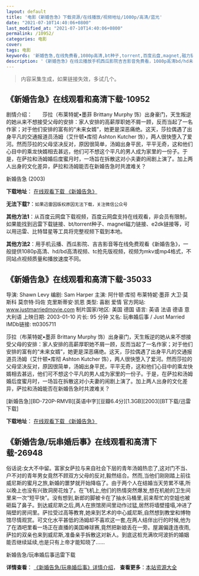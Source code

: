 ```yaml
---
layout: default
title: '电影《新婚告急》下载资源/在线播放/视频地址/1080p/高清/蓝光'
date: "2021-07-10T14:40:06+0800"
last_modified_at: "2021-07-10T14:40:06+0800"
permalink: /10952/
categories: 电影
cover:
tags: 电影
keywords: '新婚告急,在线免费看,1080p高清,bt种子,torrent,百度云盘,magnet,磁力链,迅雷下载资源'
description: '《新婚告急》在线云播放手机西瓜影院吉吉影音免费看，1080p高清bd/hd未删减完整版和tc抢先枪版，mkv/mp4格式，附带bt/torrent种子、magnet/磁力链、百度云盘、网盘资源迅雷下载链接'
---
```


>内容采集生成，如果链接失效，多试几个。


## 《新婚告急》在线观看和高清下载-10952

剧情介绍：　　莎拉（布莱特妮•墨菲 Brittany Murphy 饰）出身豪门，天生叛逆的她从来不想接受父母的安排：家人安排的高薪厚职她不屑一顾，反而当起了一名作家；对于他们安排的富有的“未来女婿”，她更是深恶痛绝。这天，莎拉偶遇了出身平凡的交通报道员汤姆（艾什顿•库彻 Ashton Kutcher 饰），两人很快堕入了爱河。然而莎拉的父母坚决反对，原因很简单，汤姆出身平民，平平无奇，这和他们心目中的乘龙快婿相去甚远，他们可不想这个平凡的男人成为家里的一份子。于是，在萨拉和汤姆婚后度蜜月时，一场旨在拆散这对小夫妻的闹剧上演了。加上两人出身的文化差异，萨拉和汤姆能否在新婚告急时共渡难关？


新婚告急 (2003)

**下载地址**： [在线观看下载 《新婚告急》](https://www.btbtdy.me/btdy/dy8061.html) 


**无法下载?**：`如果迅雷因版权原因无法下载，关注微信公众号 `

**其他方法1**：从百度云网盘下载视频，百度云网盘支持在线观看，非会员有限制，如果能找到迅雷下载链接、bt/torrent种子、magnet磁力链接、e2dk链接等，可以用迅雷、比特彗星等工具将完整视频下载到本地。

**其他方法2**：用手机云播、西瓜影院、吉吉影音等在线免费观看《新婚告急》，一般提供1080p高清、hd/bd高清视频、tc抢先版视频，视频为mkv或mp4格式，不同站点视频质量和播放速度不同。


## 《新婚告急》在线观看和高清下载-35033

导演: Shawn Levy 编剧: Sam Harper 主演: 阿什顿·库彻 布莱特妮·墨菲 大卫·莫斯科 莫奈特·玛佐 克里斯蒂安·凯恩 类型: 喜剧 爱情 官方网站: www.justmarriedmovie.com 制片国家/地区: 美国 德国 语言: 英语 法语 德语 意大利语 上映日期: 2003-01-10 片长: 95 分钟 又名: 玩串婚后事 / Just Married IMDb链接: tt0305711

莎拉（布莱特妮•墨菲 Brittany Murphy 饰）出身豪门，天生叛逆的她从来不想接受父母的安排：家人安排的高薪厚职她不屑一顾，反而当起了一名作家；对于他们安排的富有的“未来女婿”，她更是深恶痛绝。这天，莎拉偶遇了出身平凡的交通报道员汤姆（艾什顿•库彻 Ashton Kutcher 饰），两人很快堕入了爱河。然而莎拉的父母坚决反对，原因很简单，汤姆出身平民，平平无奇，这和他们心目中的乘龙快婿相去甚远，他们可不想这个平凡的男人成为家里的一份子。于是，在萨拉和汤姆婚后度蜜月时，一场旨在拆散这对小夫妻的闹剧上演了。加上两人出身的文化差异，萨拉和汤姆能否在新婚告急时共渡难关？


[新婚告急][BD-720P-RMVB][英语中字][豆瓣6.4分][1.3GB][2003][BT下载/迅雷下载]

**下载地址**： [在线观看下载 《新婚告急》](https://www.btdx8.com/torrent/just_married_2003.html) 


## 《新婚告急/玩串婚后事》在线观看和高清下载-26948

俗话说:女大不中留。富家女萨拉与来自社会下层的青年汤姆热恋了,这对门不当、户不对的青年男女竟然不顾双方父母的反对,毅然结合。然而,当他们刚刚踏上前往威尼斯的蜜月之旅,新婚的噩梦就开始降临了。由于两个人在结婚当天劳累不堪,所以晚上也没有兴致洞房花烛了。在飞机上,他们的热情突然爆发,想在机舱的卫生间里来一次&ldquo;短平快&rdquo;。没有想到,新郎的脚被卡在了抽水马桶里,前来帮忙的空姐也被砸扁了鼻子。到达威尼斯之后,两人在旅馆房间里动作过猛,居然将墙壁撞塌,冲进了隔壁的房间里。萨拉受过高等教育,她来到艺术的中心威尼斯,自然想到教堂和博物馆尽情观赏。可文化水平甚低的汤姆却不喜欢这一套,在两人结伴出行的时候,他为了在酒吧里看一场正在直播的美国棒球赛,竟然把新娘丢在一旁。屋漏偏逢连夜雨,萨拉的双亲也来到威尼斯,准备亲手拆散这对新人。到底这桩充满坎坷波折的婚姻能否继续延续,也是只有上帝才能知晓了&hellip;…


新婚告急/玩串婚后事迅雷下载

**详情查看**： [《新婚告急/玩串婚后事》详情介绍](/movie/26948/)， **查看更多**：[本站资源大全](/movie/t/all/)

